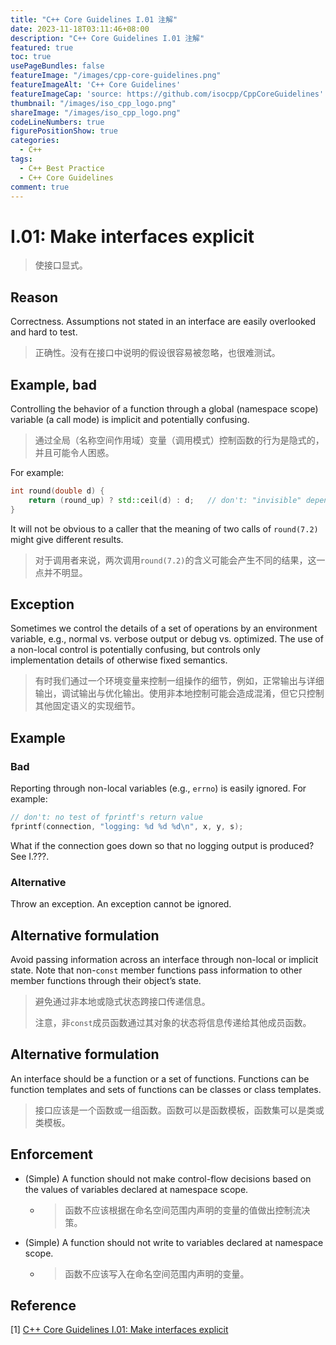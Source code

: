 ```yaml
---
title: "C++ Core Guidelines I.01 注解"
date: 2023-11-18T03:11:46+08:00
description: "C++ Core Guidelines I.01 注解"
featured: true
toc: true
usePageBundles: false
featureImage: "/images/cpp-core-guidelines.png"
featureImageAlt: 'C++ Core Guidelines'
featureImageCap: 'source: https://github.com/isocpp/CppCoreGuidelines'
thumbnail: "/images/iso_cpp_logo.png"
shareImage: "/images/iso_cpp_logo.png"
codeLineNumbers: true
figurePositionShow: true
categories:
  - C++
tags:
  - C++ Best Practice
  - C++ Core Guidelines
comment: true
---
```


# I.01: Make interfaces explicit

>使接口显式。

## Reason

Correctness. Assumptions not stated in an interface are easily overlooked and hard to test.

>正确性。没有在接口中说明的假设很容易被忽略，也很难测试。

## Example, bad

Controlling the behavior of a function through a global (namespace scope) variable (a call mode) is implicit and potentially confusing.

> 通过全局（名称空间作用域）变量（调用模式）控制函数的行为是隐式的，并且可能令人困惑。

For example:

```c++
int round(double d) {
    return (round_up) ? std::ceil(d) : d;	// don't: "invisible" dependency
}
```

It will not be obvious to a caller that the meaning of two calls of `round(7.2)` might give different results.

>对于调用者来说，两次调用`round(7.2)`的含义可能会产生不同的结果，这一点并不明显。

## Exception

Sometimes we control the details of a set of operations by an environment variable, e.g., normal vs. verbose output or debug vs. optimized. The use of a non-local control is potentially confusing, but controls only implementation details of otherwise fixed semantics.

>有时我们通过一个环境变量来控制一组操作的细节，例如，正常输出与详细输出，调试输出与优化输出。使用非本地控制可能会造成混淆，但它只控制其他固定语义的实现细节。

## Example

### Bad

Reporting through non-local variables (e.g., `errno`) is easily ignored. For example:

```c++
// don't: no test of fprintf's return value
fprintf(connection, "logging: %d %d %d\n", x, y, s);
```

What if the connection goes down so that no logging output is produced? See I.???.

### Alternative

Throw an exception. An exception cannot be ignored.

## Alternative formulation

Avoid passing information across an interface through non-local or implicit state. Note that non-`const` member functions pass information to other member functions through their object’s state.

>避免通过非本地或隐式状态跨接口传递信息。
>
>注意，非`const`成员函数通过其对象的状态将信息传递给其他成员函数。

## Alternative formulation

An interface should be a function or a set of functions. Functions can be function templates and sets of functions can be classes or class templates.

> 接口应该是一个函数或一组函数。函数可以是函数模板，函数集可以是类或类模板。

## Enforcement

- (Simple) A function should not make control-flow decisions based on the values of variables declared at namespace scope.

  - > 函数不应该根据在命名空间范围内声明的变量的值做出控制流决策。

- (Simple) A function should not write to variables declared at namespace scope.

  - > 函数不应该写入在命名空间范围内声明的变量。

## Reference

[1] [C++ Core Guidelines I.01: Make interfaces explicit](https://isocpp.github.io/CppCoreGuidelines/CppCoreGuidelines#i1-make-interfaces-explicit)
